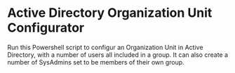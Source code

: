# Active Directory Organization Unit Configurator
Run this Powershell script to configur an Organization Unit in Active Directory, with a number of users all included in a group.
It can also create a number of SysAdmins set to be members of their own group.
